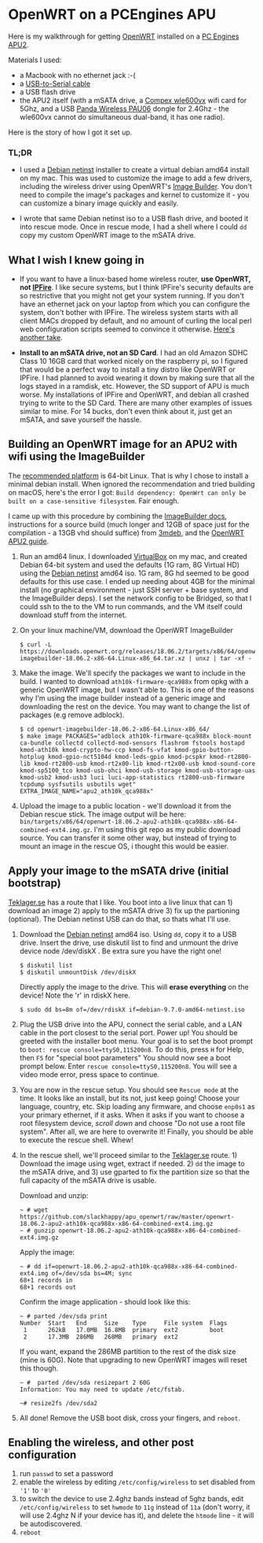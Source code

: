 # OpenWRT on a PCEngines APU

Here is my walkthrough for getting [OpenWRT](https://openwrt.org/) installed on a [PC Engines APU2](https://pcengines.ch/apu2d2.htm).  

Materials I used:
- a Macbook with no ethernet jack :-(
- a [USB-to-Serial cable](https://www.amazon.com/Adapter-Chipset-CableCreation-Converter-Register/dp/B0769FY7R7)
- a USB flash drive
- the APU2 itself (with a mSATA drive, a [Compex wle600vx](https://pcengines.ch/wle600vx.htm) wifi card for 5Ghz, and a USB [Panda Wireless PAU06](http://www.pandawireless.com/Products%20|%20Panda%20Wireless.html) dongle for 2.4Ghz - the wle600vx cannot do simultaneous dual-band, it has one radio).

Here is the story of how I got it set up.

### TL;DR

- I used a [Debian netinst](https://www.debian.org/CD/netinst/) installer to create a virtual debian amd64 install on my mac.  This was used to customize the image to add a few drivers, including the wireless driver using OpenWRT's [Image Builder](https://openwrt.org/docs/guide-user/additional-software/imagebuilder).  You don't need to compile the image's packages and kernel to customize it - you can customize a binary image quickly and easily.

- I wrote that same Debian netinst iso to a USB flash drive, and booted it into rescue mode.  Once in rescue mode, I had a shell where I could `dd` copy my custom OpenWRT image to the mSATA drive.

## What I wish I knew going in

- If you want to have a linux-based home wireless router, **use OpenWRT, not [IPFire](https://www.ipfire.org/)**.  I like secure systems, but I think IPFire's security defaults are so restrictive that you might not get your system running.  If you don't have an ethernet jack on your laptop from which you can configure the system, don't bother with IPFire.  The wireless system starts with all client MACs dropped by default, and no amount of curling the local perl web configuration scripts seemed to convince it otherwise.  [Here's another take](https://teklager.se/en/knowledge-base/choosing-router-operating-system-pfsense-vs-opnsense-vs-openwrt/).  

- **Install to an mSATA drive, not an SD Card**.  I had an old Amazon SDHC Class 10 16GB card that worked nicely on the raspberry pi, so I figured that would be a perfect way to install a tiny distro like OpenWRT or IPFire.  I had planned to avoid wearing it down by making sure that all the logs stayed in a ramdisk, etc.  However, the SD support of APU is much worse. My installations of IPFire and OpenWRT, and debian all crashed trying to write to the SD Card.  There are many other examples of issues similar to mine.  For 14 bucks, don't even think about it, just get an mSATA, and save yourself the hassle.


## Building an OpenWRT image for an APU2 with wifi using the ImageBuilder
The [recommended platform](https://openwrt.org/docs/guide-user/additional-software/imagebuilder) is  64-bit Linux.  That is why I chose to install a minimal debian install.  When ignored the recommendation and tried building on macOS, here's the error I got: `Build dependency: OpenWrt can only be built on a case-sensitive filesystem`.  Fair enough.

I came up with this procedure by combining the [ImageBuilder docs](https://openwrt.org/docs/guide-user/additional-software/imagebuilder), instructions for a source build (much longer and 12GB of space just for the compilation - a 13GB vhd should suffice) from [3mdeb](https://3mdeb.com/firmware/installing-openwrt-on-apu3-platform/), and the [OpenWRT APU2 guide](https://openwrt.org/toh/pcengines/apu2).

1. Run an amd64 linux.  I downloaded [VirtualBox](https://www.virtualbox.org/) on my mac, and created Debian 64-bit system and used the defaults (1G ram, 8G Virtual HD) using the [Debian netinst](https://www.debian.org/CD/netinst/) amd64 iso.  1G ram, 8G hd seemed to be good defaults for this use case.  I ended up needing about 4GB for the minimal install (no graphical environment - just SSH server + base system, and the ImageBuilder deps).  I set the network config to be Bridged, so that I could ssh to the to the VM to run commands, and the VM itself could download stuff from the internet.

1. On your linux machine/VM, download the OpenWRT ImageBuilder
    ```
    $ curl -L  https://downloads.openwrt.org/releases/18.06.2/targets/x86/64/openwrt-imagebuilder-18.06.2-x86-64.Linux-x86_64.tar.xz | unxz | tar -xf -
    ```

1. Make the image.  We'll specify the packages we want to include in the build.  I wanted to download  `ath10k-firmware-qca988x` from opkg with a generic OpenWRT image, but I wasn't able to.  This is one of the reasons why I'm using the image builder instead of a generic image and downloading the rest on the device.  You may want to change the list of packages (e.g remove adblock).
    ```
    $ cd openwrt-imagebuilder-18.06.2-x86-64.Linux-x86_64/
    $ make image PACKAGES="adblock ath10k-firmware-qca988x block-mount ca-bundle collectd collectd-mod-sensors flashrom fstools hostapd kmod-ath10k kmod-crypto-hw-ccp kmod-fs-vfat kmod-gpio-button-hotplug kmod-gpio-nct5104d kmod-leds-gpio kmod-pcspkr kmod-rt2800-lib kmod-rt2800-usb kmod-rt2x00-lib kmod-rt2x00-usb kmod-sound-core kmod-sp5100_tco kmod-usb-ohci kmod-usb-storage kmod-usb-storage-uas kmod-usb2 kmod-usb3 luci luci-app-statistics rt2800-usb-firmware tcpdump sysfsutils usbutils wget" EXTRA_IMAGE_NAME="apu2_ath10k_qca988x"
    ```

1. Upload the image to a public location - we'll download it from the Debian rescue stick.  The image output will be here:  `bin/targets/x86/64/openwrt-18.06.2-apu2-ath10k-qca988x-x86-64-combined-ext4.img.gz`.  I'm using this git repo as my public download source.  You can transfer it some other way, but instead of trying to mount an image in the rescue OS, i thought this would be easier.


## Apply your image to the mSATA drive (initial bootstrap)
[Teklager.se](https://teklager.se/en/knowledge-base/openwrt-installation-instructions/) has a route that I like.  You boot into a live linux that can 1) download an image 2) apply to the mSATA drive 3) fix up the partioning (optional).  The Debian netinst USB can do that, so thats what I'll use.

1. Download the [Debian netinst](https://www.debian.org/CD/netinst/) amd64 iso.  Using `dd`, copy it to a USB drive. 
    Insert the drive, use diskutil list to find and unmount the drive device node /dev/diskX .  Be extra sure you have the right one!
    ```
    $ diskutil list
    $ diskutil unmountDisk /dev/diskX
    ```
    
    Directly apply the image to the drive.  This will **erase everything** on the device! Note the 'r' in rdiskX here.
    ```
    $ sudo dd bs=8m of=/dev/rdiskX if=debian-9.7.0-amd64-netinst.iso
    ```

1. Plug the USB drive into the APU, connect the serial cable, and a LAN cable in the port closest to the serial port.  Power up!  You should be greeted with the installer boot menu.  Your goal is to set the boot prompt to `boot: rescue console=ttyS0,115200n8`.  To do this, press `H` for Help, then `F5` for "special boot parameters"  You should now see a boot prompt below.  Enter `rescue console=ttyS0,115200n8`.  You will see a video mode error, press space to continue.

1. You are now in the rescue setup.  You should see `Rescue mode` at the time.  It looks like an install, but its not, just keep going!  Choose your language, country, etc.  Skip loading any firmware, and choose `enp0s1` as your primary ethernet, if it asks.  When it asks if you want to choose a root filesystem device, *scroll down* and choose "Do not use a root file system".  After all, we are here to overwrite it!  Finally, you should be able to execute the rescue shell.  Whew!

1. In the rescue shell, we'll proceed similar to the [Teklager.se](https://teklager.se/en/knowledge-base/openwrt-installation-instructions/) route.  1) Download the image using wget, extract if needed. 2) `dd` the image to the mSATA drive, and 3) use gparted to fix the partition size so that the full capacity of the mSATA drive is usable.

    Download and unzip:
    ```
    ~ # wget https://github.com/slackhappy/apu_openwrt/raw/master/openwrt-18.06.2-apu2-ath10k-qca988x-x86-64-combined-ext4.img.gz
    ~ # gunzip openwrt-18.06.2-apu2-ath10k-qca988x-x86-64-combined-ext4.img.gz 
    ```
    
    Apply the image:
    ```
    ~ # dd if=openwrt-18.06.2-apu2-ath10k-qca988x-x86-64-combined-ext4.img of=/dev/sda bs=4M; sync
    68+1 records in
    68+1 records out
    ```
    
    Confirm the image application - should look like this:
    ```
    ~ # parted /dev/sda print
    Number  Start   End     Size    Type     File system  Flags
     1      262kB   17.0MB  16.8MB  primary  ext2         boot
     2      17.3MB  286MB   268MB   primary  ext2
    ```

    If you want, expand the 286MB partition to the rest of the disk size (mine is 60G).  Note that upgrading to new OpenWRT images will reset this though.
    ```  
    ~ #  parted /dev/sda resizepart 2 60G
    Information: You may need to update /etc/fstab.
    
    ~# resize2fs /dev/sda2 
    ```
1. All done! Remove the USB boot disk, cross your fingers, and `reboot`.



## Enabling the wireless, and other post configuration

1. run `passwd` to set a password
1. enable the wireless by editing `/etc/config/wireless` to set disabled from `'1'` to `'0'`
1. to switch the device to use 2.4ghz bands instead of 5ghz bands, edit `/etc/config/wireless` to set `hwmode` to `11g` instead of `11a` (don't worry, it will use 2.4ghz N if your device has it), and delete the `htmode` line - it will be autodiscovered.
1. `reboot`
